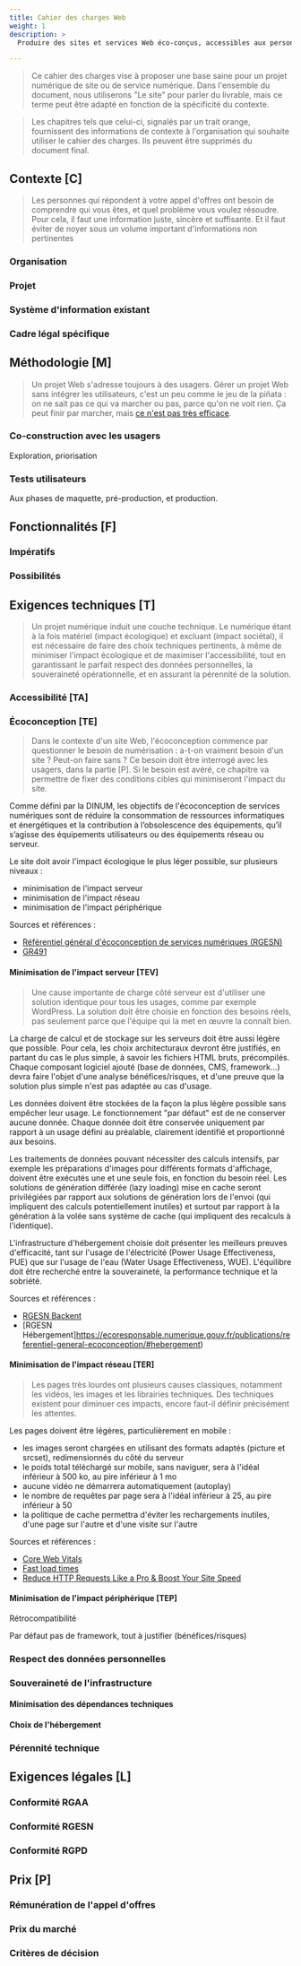 ```yaml
---
title: Cahier des charges Web
weight: 1
description: >
  Produire des sites et services Web éco-conçus, accessibles aux personnes en situation de handicap, utiles, utilisables et utilisés.

---
```


> Ce cahier des charges vise à proposer une base saine pour un projet numérique de site ou de service numérique. Dans l'ensemble du document, nous utiliserons "Le site" pour parler du livrable, mais ce terme peut être adapté en fonction de la spécificité du contexte. 

> Les chapitres tels que celui-ci, signalés par un trait orange, fournissent des informations de contexte à l'organisation qui souhaite utiliser le cahier des charges. Ils peuvent être supprimés du document final.

## Contexte [C]

> Les personnes qui répondent à votre appel d'offres ont besoin de comprendre qui vous êtes, et quel problème vous voulez résoudre. Pour cela, il faut une information juste, sincère et suffisante. Et il faut éviter de noyer sous un volume important d'informations non pertinentes

### Organisation

### Projet

### Système d'information existant

### Cadre légal spécifique

## Méthodologie [M]

> Un projet Web s'adresse toujours à des usagers. Gérer un projet Web sans intégrer les utilisateurs, c'est un peu comme le jeu de la piñata : on ne sait pas ce qui va marcher ou pas, parce qu'on ne voit rien. Ça peut finir par marcher, mais [ce n'est pas très efficace](https://siecledigital.fr/2022/08/26/sncf-connect-un-fiasco-a-50-millions-deuros/).
### Co-construction avec les usagers

Exploration, priorisation

### Tests utilisateurs

Aux phases de maquette, pré-production, et production.
## Fonctionnalités [F]

### Impératifs

### Possibilités
## Exigences techniques [T]

> Un projet numérique induit une couche technique. Le numérique étant à la fois matériel (impact écologique) et excluant (impact sociétal), il est nécessaire de faire des choix techniques pertinents, à même de minimiser l'impact écologique et de maximiser l'accessibilité, tout en garantissant le parfait respect des données personnelles, la souveraineté opérationnelle, et en assurant la pérennité de la solution.

### Accessibilité [TA]

### Écoconception [TE]

> Dans le contexte d'un site Web, l'écoconception commence par questionner le besoin de numérisation : a-t-on vraiment besoin d'un site ? Peut-on faire sans ? Ce besoin doit être interrogé avec les usagers, dans la partie [P]. Si le besoin est avéré, ce chapitre va permettre de fixer des conditions cibles qui minimiseront l'impact du site.

Comme défini par la DINUM, les objectifs de l'écoconception de services numériques sont de réduire la consommation de ressources informatiques et énergétiques et la contribution à l’obsolescence des équipements, qu’il s’agisse des équipements utilisateurs ou des équipements réseau ou serveur. 

Le site doit avoir l'impact écologique le plus léger possible, sur plusieurs niveaux :
- minimisation de l'impact serveur
- minimisation de l'impact réseau
- minimisation de l'impact périphérique

Sources et références :
- [Référentiel général d'écoconception de services numériques (RGESN)](https://ecoresponsable.numerique.gouv.fr/publications/referentiel-general-ecoconception/)
- [GR491](https://gr491.isit-europe.org/)

#### Minimisation de l'impact serveur [TEV]
> Une cause importante de charge côté serveur est d'utiliser une solution identique pour tous les usages, comme par exemple WordPress. La solution doit être choisie en fonction des besoins réels, pas seulement parce que l'équipe qui la met en œuvre la connaît bien.

La charge de calcul et de stockage sur les serveurs doit être aussi légère que possible. 
Pour cela, les choix architecturaux devront être justifiés, en partant du cas le plus simple, à savoir les fichiers HTML bruts, précompilés.
Chaque composant logiciel ajouté (base de données, CMS, framework...) devra faire l'objet d'une analyse bénéfices/risques, et d'une preuve que la solution plus simple n'est pas adaptée au cas d'usage.

Les données doivent être stockées de la façon la plus légère possible sans empêcher leur usage. 
Le fonctionnement "par défaut" est de ne conserver aucune donnée.
Chaque donnée doit être conservée uniquement par rapport à un usage défini au préalable, clairement identifié et proportionné aux besoins.

Les traitements de données pouvant nécessiter des calculs intensifs, par exemple les préparations d'images pour différents formats d'affichage, doivent être exécutés une et une seule fois, en fonction du besoin réel. Les solutions de génération différée (lazy loading) mise en cache seront privilégiées par rapport aux solutions de génération lors de l'envoi (qui impliquent des calculs potentiellement inutiles) et surtout par rapport à la génération à la volée sans système de cache (qui impliquent des recalculs à l'identique).

L'infrastructure d'hébergement choisie doit présenter les meilleurs preuves d'efficacité, tant sur l'usage de l'électricité (Power Usage Effectiveness, PUE) que sur l'usage de l'eau (Water Usage Effectiveness, WUE). L'équilibre doit être recherché entre la souveraineté, la performance technique et la sobriété.

Sources et références :
- [RGESN Backent](https://ecoresponsable.numerique.gouv.fr/publications/referentiel-general-ecoconception/#backend)
- [RGESN Hébergement]https://ecoresponsable.numerique.gouv.fr/publications/referentiel-general-ecoconception/#hebergement)

#### Minimisation de l'impact réseau [TER]
> Les pages très lourdes ont plusieurs causes classiques, notamment les vidéos, les images et les librairies techniques. Des techniques existent pour diminuer ces impacts, encore faut-il définir précisément les attentes.

Les pages doivent être légères, particulièrement en mobile :
- les images seront chargées en utilisant des formats adaptés (picture et srcset), redimensionnés du côté du serveur
- le poids total téléchargé sur mobile, sans naviguer, sera à l'idéal inférieur à 500 ko, au pire inférieur à 1 mo
- aucune vidéo ne démarrera automatiquement (autoplay) 
- le nombre de requêtes par page sera à l'idéal inférieur à 25, au pire inférieur à 50
- la politique de cache permettra d'éviter les rechargements inutiles, d'une page sur l'autre et d'une visite sur l'autre

Sources et références :
- [Core Web Vitals](https://web.dev/learn-core-web-vitals/)
- [Fast load times](https://web.dev/fast/)
- [Reduce HTTP Requests Like a Pro & Boost Your Site Speed](https://www.titangrowth.com/blog/reduce-http-requests-like-a-pro-120/)

#### Minimisation de l'impact périphérique [TEP]

Rétrocompatibilité

Par défaut pas de framework, tout à justifier (bénéfices/risques)

### Respect des données personnelles

### Souveraineté de l'infrastructure

#### Minimisation des dépendances techniques

#### Choix de l'hébergement

### Pérennité technique

## Exigences légales [L]

### Conformité RGAA

### Conformité RGESN

### Conformité RGPD

## Prix [P]

### Rémunération de l'appel d'offres

### Prix du marché

### Critères de décision